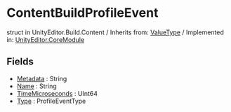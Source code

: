 # ContentBuildProfileEvent
struct in UnityEditor.Build.Content
 / Inherits from: <a href="https://docs.unity3d.com/6000.0/Documentation/ScriptReference/ValueType.html">ValueType</a> / Implemented in: <a href="https://docs.unity3d.com/6000.0/Documentation/ScriptReference/UnityEditor.CoreModule.html">UnityEditor.CoreModule</a>
## Fields
- <a href="https://docs.unity3d.com/6000.0/Documentation/ScriptReference/ContentBuildProfileEvent-Metadata.html">Metadata</a> : String
- <a href="https://docs.unity3d.com/6000.0/Documentation/ScriptReference/ContentBuildProfileEvent-Name.html">Name</a> : String
- <a href="https://docs.unity3d.com/6000.0/Documentation/ScriptReference/ContentBuildProfileEvent-TimeMicroseconds.html">TimeMicroseconds</a> : UInt64
- <a href="https://docs.unity3d.com/6000.0/Documentation/ScriptReference/ContentBuildProfileEvent-Type.html">Type</a> : ProfileEventType
